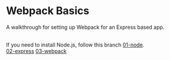 # Webpack Basics
A walkthrough for setting up Webpack for an Express based app.</br></br>

If you need to install Node.js, follow this branch [01-node](https://github.com/michihodges/webpack-basics/tree/01-node).</br>
[02-express](https://github.com/michihodges/webpack-basics/tree/02-express)
[03-webpack](https://github.com/michihodges/webpack-basics/tree/03-webpack)
